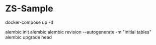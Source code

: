# ZS-Sample

docker-compose up -d

alembic init alembic
alembic revision --autogenerate -m "initial tables"
alembic upgrade head
